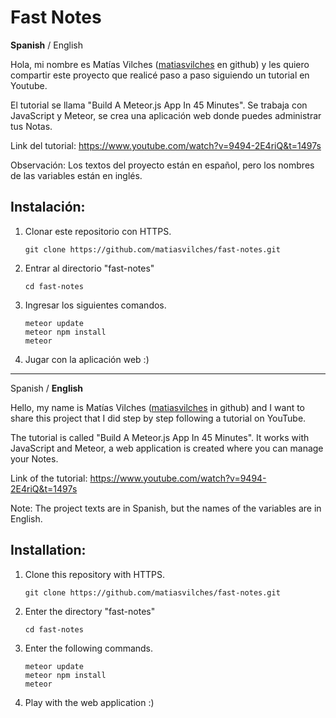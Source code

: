 Fast Notes
=============

**Spanish** / English

Hola, mi nombre es Matías Vilches ([matiasvilches](https://github.com/matiasvilches) en github) y les quiero compartir este proyecto que realicé paso a paso siguiendo un tutorial en Youtube.

El tutorial se llama "Build A Meteor.js App In 45 Minutes". Se trabaja con JavaScript y Meteor, se crea una aplicación web donde puedes administrar tus Notas.

Link del tutorial: https://www.youtube.com/watch?v=9494-2E4riQ&t=1497s

Observación: Los textos del proyecto están en español, pero los nombres de las variables están en inglés.

Instalación:
------------
1. Clonar este repositorio con HTTPS.
	```
	git clone https://github.com/matiasvilches/fast-notes.git
	```

2. Entrar al directorio "fast-notes"
	```
	cd fast-notes
	```

3. Ingresar los siguientes comandos.
	```
	meteor update
	meteor npm install
	meteor
	```

4. Jugar con la aplicación web :)

---

Spanish / **English**

Hello, my name is Matías Vilches ([matiasvilches](https://github.com/matiasvilches) in github) and I want to share this project that I did step by step following a tutorial on YouTube.

The tutorial is called "Build A Meteor.js App In 45 Minutes". It works with JavaScript and Meteor, a web application is created where you can manage your Notes.

Link of the tutorial: https://www.youtube.com/watch?v=9494-2E4riQ&t=1497s

Note: The project texts are in Spanish, but the names of the variables are in English.

Installation:
------------
1. Clone this repository with HTTPS.
	```
	git clone https://github.com/matiasvilches/fast-notes.git
	```

2. Enter the directory "fast-notes"
	```
	cd fast-notes
	```

3. Enter the following commands.
	```
	meteor update
	meteor npm install
	meteor
	```
4. Play with the web application :)
